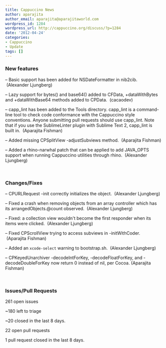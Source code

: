 ```yaml
---
title: Cappuccino News
author: aparajita
author_email: aparajita@aparajitaworld.com
wordpress_id: 1284
wordpress_url: http://cappuccino.org/discuss/?p=1284
date: '2012-04-24'
categories:
- Cappuccino
- Update
tags: []
---
```



### New features

 &ndash; Basic support has been added for NSDateFormatter in nib2cib. &nbsp;(Alexander Ljungberg)

&ndash; Lazy support for bytes() and base64() added to CFData, +dataWithBytes and +dataWithBase64 methods added to CPData. &nbsp;(cacaodev)

&ndash; capp_lint has been added to the Tools directory. capp_lint is a command-line tool to check code conformance with the Cappuccino style conventions. Anyone submitting pull requests should use capp_lint. Note that if you use the SublimeLinter plugin with Sublime Text 2, capp_lint is built in. &nbsp;(Aparajita Fishman)

&ndash; Added missing CPSplitView -adjustSubviews method. &nbsp;(Aparajita Fishman)

&ndash; Added a&nbsp;rhino-narwhal patch that can be applied to add JAVA_OPTS support when running Cappuccino utilities through rhino. &nbsp;(Alexander Ljungberg)

&nbsp;   

### Changes/Fixes

 &ndash; CPURLRequest -init correctly initializes the object. &nbsp;(Alexander Ljungberg)

&ndash;&nbsp;Fixed a crash when removing objects from an array controller which has its arrangedObjects.@count observed. &nbsp;(Alexander Ljungberg)

&ndash;&nbsp;Fixed: a collection view wouldn't become the first responder when its items were clicked. &nbsp;(Alexander Ljungberg)

&ndash; Fixed CPScrollView trying to access subviews in -initWithCoder. &nbsp;(Aparajita Fishman)

&ndash;&nbsp;Added an `xcode-select` warning to bootstrap.sh. &nbsp;(Alexander Ljungberg)

&ndash; CPKeyedUnarchiver -decodeIntForKey, -decodeFloatForKey, and -decodeDoubleForKey now return 0 instead of nil, per Cocoa. (Aparajita Fishman)

&nbsp;   

### Issues/Pull Requests

 261 open issues

~180 left to triage

~20 closed in the last 8 days.

22 open pull requests

1 pull request closed in the last 8 days.



